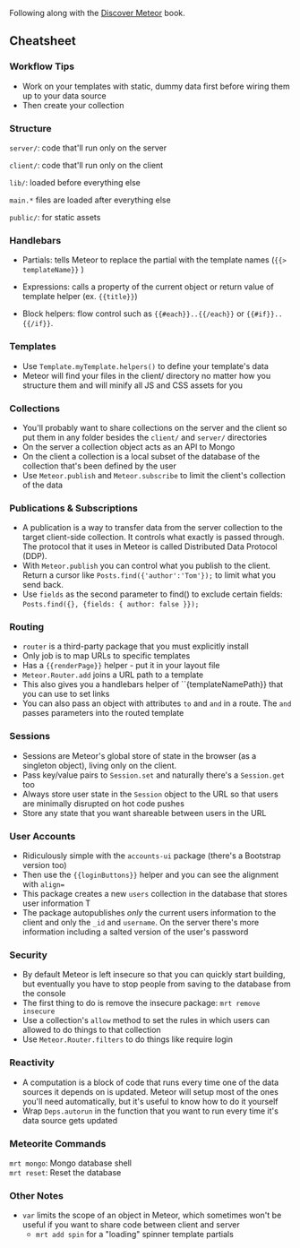 Following along with the [Discover Meteor](http://www.discovermeteor.com) book.

## Cheatsheet

### Workflow Tips

* Work on your templates with static, dummy data first before wiring them up to your data source
* Then create your collection

### Structure

`server/`: code that'll run only on the server  

`client/`: code that'll run only on the client  

`lib/`: loaded before everything else

`main.*` files are loaded after everything else

`public/`: for static assets

### Handlebars

* Partials: tells Meteor to replace the partial with the template names (`{{> templateName}}`
)

* Expressions: calls a property of the current object or return value of template helper (ex. `{{title}}`)

* Block helpers: flow control such as `{{#each}}..{{/each}}` or `{{#if}}..{{/if}}`.

### Templates

* Use `Template.myTemplate.helpers()` to define your template's data
* Meteor will find your files in the client/ directory no matter how you structure them and will minify all JS and CSS
  assets for you

### Collections
* You'll probably want to share collections on the server and the client so put them in any folder besides the `client/`
  and `server/` directories  
* On the server a collection object acts as an API to Mongo
* On the client a collection is a local subset of the database of the collection that's been defined by the user
* Use `Meteor.publish` and `Meteor.subscribe` to limit the client's collection of the data

### Publications & Subscriptions
* A publication is a way to transfer data from the server collection to the target client-side collection. It controls what exactly is passed through. The protocol that it uses in Meteor is called Distributed Data Protocol (DDP).
* With `Meteor.publish` you can control what you publish to the client. Return a cursor like `Posts.find({'author':'Tom'});` to limit what you send back.
* Use `fields` as the second parameter to find() to exclude certain fields: `Posts.find({}, {fields: { author: false }});`

### Routing
* `router` is a third-party package that you must explicitly install
* Only job is to map URLs to specific templates
* Has a `{{renderPage}}` helper - put it in your layout file
* `Meteor.Router.add` joins a URL path to a template
* This also gives you a handlebars helper of ``{templateNamePath}} that you can use to set links 
* You can also pass an object with attributes `to` and `and` in a route. The `and` passes parameters into the routed template

### Sessions
* Sessions are Meteor's global store of state in the browser (as a singleton object), living only on the client.
* Pass key/value pairs to `Session.set` and naturally there's a `Session.get` too
* Always store user state in the `Session` object to the URL so that users are minimally disrupted on hot code pushes
* Store any state that you want shareable between users in the URL

### User Accounts
* Ridiculously simple with the `accounts-ui` package (there's a Bootstrap version too)
* Then use the `{{loginButtons}}` helper and you can see the alignment with `align=`
* This package creates a new `users` collection in the database that stores user information T
* The package autopublishes _only_ the current users information to the client and only the `_id` and `username`. On the server there's more information including a salted version of the user's password

### Security
* By default Meteor is left insecure so that you can quickly start building, but eventually you have to stop people from saving to the database from the console
* The first thing to do is remove the insecure package: `mrt remove insecure`
* Use a collection's `allow` method to set the rules in which users can allowed to do things to that collection
* Use `Meteor.Router.filters` to do things like require login

### Reactivity
* A computation is a block of code that runs every time one of the data sources it depends on is updated. Meteor will setup most of the ones you'll need automatically, but it's useful to know how to do it yourself
* Wrap `Deps.autorun` in the function that you want to run every time it's data source gets updated

### Meteorite Commands
`mrt mongo`: Mongo database shell  
`mrt reset`: Reset the database

### Other Notes
* `var` limits the scope of an object in Meteor, which sometimes won't be useful if you want to share code between
  client and server
  * `mrt add spin` for a "loading" spinner template partials
